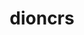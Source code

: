---
title: dioncrs
github: https://github.com/dioncrs
mode: dark
transition: 1s
score: 76.1
archetype:
- Game
---